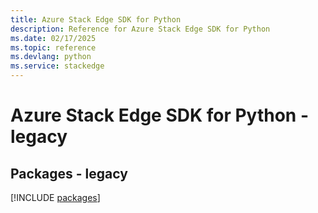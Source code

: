 ```yaml
---
title: Azure Stack Edge SDK for Python
description: Reference for Azure Stack Edge SDK for Python
ms.date: 02/17/2025
ms.topic: reference
ms.devlang: python
ms.service: stackedge
---
```

# Azure Stack Edge SDK for Python - legacy
## Packages - legacy
[!INCLUDE [packages](stack-edge-index.md)]